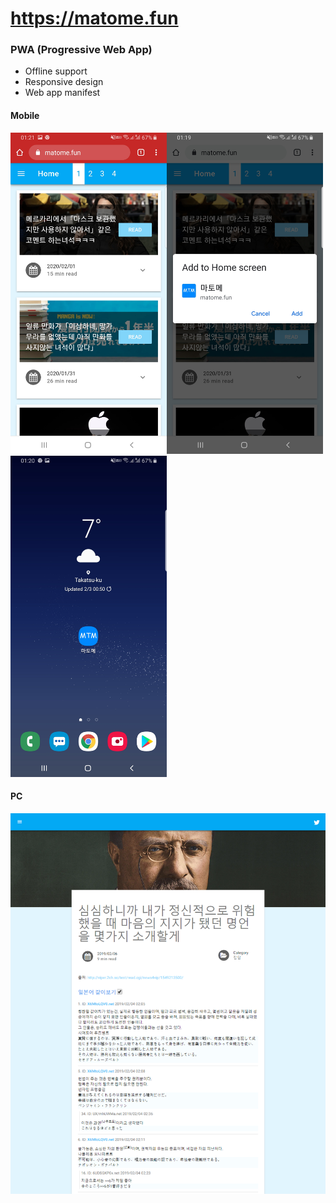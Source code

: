 # https://matome.fun

### PWA (Progressive Web App)
* Offline support
* Responsive design
* Web app manifest

#### Mobile
<img src="docs/mobile1.jpg" width="250"/><img src="docs/mobile2.jpg" width="250"/><img src="docs/mobile3.jpg" width="250"/>

#### PC
<img src="docs/pc1.png" width="800"/>



